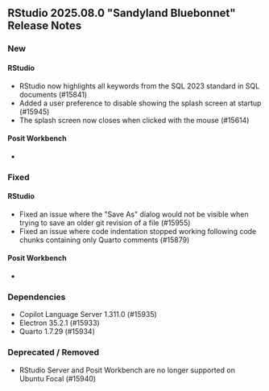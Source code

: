 ## RStudio 2025.08.0 "Sandyland Bluebonnet" Release Notes

### New

#### RStudio

- RStudio now highlights all keywords from the SQL 2023 standard in SQL documents (#15841)
- Added a user preference to disable showing the splash screen at startup (#15945)
- The splash screen now closes when clicked with the mouse (#15614)

#### Posit Workbench

-

### Fixed

#### RStudio

- Fixed an issue where the "Save As" dialog would not be visible when trying to save an older git revision of a file (#15955)
- Fixed an issue where code indentation stopped working following code chunks containing only Quarto comments (#15879)

#### Posit Workbench

-

### Dependencies

- Copilot Language Server 1.311.0 (#15935)
- Electron 35.2.1 (#15933)
- Quarto 1.7.29 (#15934)

### Deprecated / Removed

- RStudio Server and Posit Workbench are no longer supported on Ubuntu Focal (#15940)
